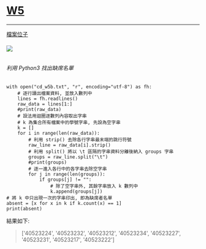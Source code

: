 # [W5](https://github.com/mdecourse/cd2018/issues/21)

---

[檔案位子](https://github.com/s40523209/cd2018/tree/gh-pages/w5)

###### ![](https://github.com/s40523209/cd2018/blob/gh-pages/w5/w5.JPG?raw=true)

###### 利用 Python3 找出缺席名單

```
with open("cd_w5b.txt", "r", encoding="utf-8") as fh:
    # 逐行讀出檔案資料, 並放入數列中
    lines = fh.readlines()
    raw_data = lines[1:]
    #print(raw_data)
    # 設法用迴圈逐數列內容取出字串
    # k 為集合所有檔案中的學號字串, 先設為空字串
    k = []
    for i in range(len(raw_data)):
        # 利用 strip() 去除各行字串最末端的跳行符號
        raw_line = raw_data[i].strip()
        # 利用 split() 將以 \t 區隔的字串資料分離後納入 groups 字串
        groups = raw_line.split("\t")
        #print(groups)
        # 逐一進入各行中的各字串去除空字串
        for j in range(len(groups)):
            if groups[j] != "":
                # 除了空字串外, 其餘字串放入 k 數列中
                k.append(groups[j])
# 將 k 中只出現一次的字串印出, 即為缺席者名單
absent = [x for x in k if k.count(x) == 1]
print(absent)
```

結果如下:

> \['40523224', '40523232', '40523212', '40523234', '40523227', '40523231', '40523217', '40523222'\]



